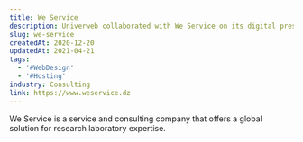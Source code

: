 ```yaml
---
title: We Service
description: Univerweb collaborated with We Service on its digital presence. We created the website and we provide hosting.
slug: we-service
createdAt: 2020-12-20
updatedAt: 2021-04-21
tags:
  - '#WebDesign'
  - '#Hosting'
industry: Consulting
link: https://www.weservice.dz
---
```


We Service is a service and consulting company that offers a global solution for research laboratory expertise.
